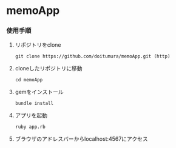 # memoApp

### 使用手順
1. リポジトリをclone

    ```git clone https://github.com/doitumura/memoApp.git (http)```

1. cloneしたリポジトリに移動

    ```cd memoApp```
    
1. gemをインストール

    ```bundle install```

1. アプリを起動

    ```ruby app.rb```
    
1. ブラウザのアドレスバーからlocalhost:4567にアクセス
